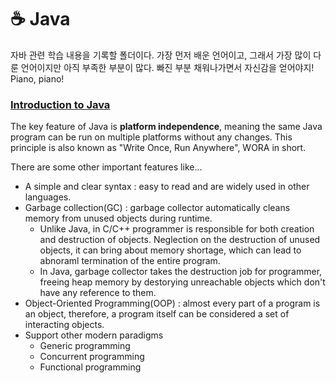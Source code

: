 # ☕ Java
자바 관련 학습 내용을 기록할 폴더이다. 가장 먼저 배운 언어이고, 그래서 가장 많이 다룬 언어이지만 아직 부족한 부분이 많다. 빠진 부분 채워나가면서 자신감을 얻어야지! Piano, piano!


### [Introduction to Java](https://hyperskill.org/learn/step/3500)
The key feature of Java is **platform independence**, meaning the same Java program can be run on multiple platforms without any changes. This principle is also known as "Write Once, Run Anywhere", WORA in short.

There are some other important features like...
* A simple and clear syntax : easy to read and are widely used in other languages.
* Garbage collection(GC) : garbage collector automatically cleans memory from unused objects during runtime.
  * Unlike Java, in C/C++ programmer is responsible for both creation and destruction of objects. Neglection on the destruction of unused objects, it can bring about memory shortage, which can lead to abnoraml termination of the entire program.
  * In Java, garbage collector takes the destruction job for programmer, freeing heap memory by destorying unreachable objects which don't have any reference to them.
* Object-Oriented Programming(OOP) : almost every part of a program is an object, therefore, a program itself can be considered a set of interacting objects.
* Support other modern paradigms
  * Generic programming
  * Concurrent programming
  * Functional programming
